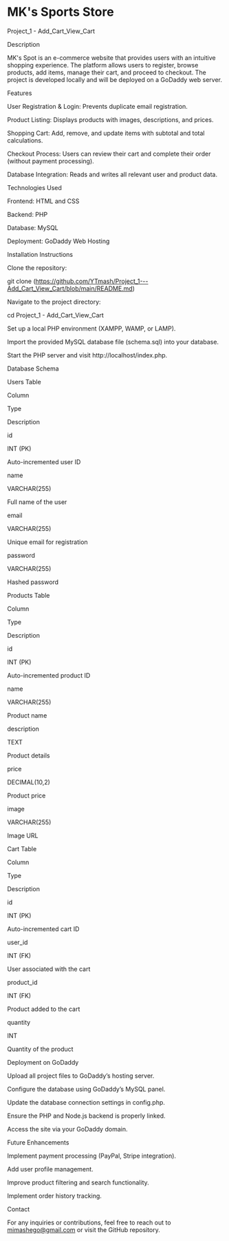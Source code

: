 ﻿# MK's Sports Store
Project_1 - Add_Cart_View_Cart

Description

MK's Spot is an e-commerce website that provides users with an intuitive shopping experience. The platform allows users to register, browse products, add items, manage their cart, and proceed to checkout. The project is developed locally and will be deployed on a GoDaddy web server.

Features

User Registration & Login: Prevents duplicate email registration.

Product Listing: Displays products with images, descriptions, and prices.

Shopping Cart: Add, remove, and update items with subtotal and total calculations.

Checkout Process: Users can review their cart and complete their order (without payment processing).

Database Integration: Reads and writes all relevant user and product data.


Technologies Used

Frontend: HTML and CSS

Backend: PHP

Database: MySQL

Deployment: GoDaddy Web Hosting


Installation Instructions

Clone the repository:

git clone (https://github.com/YTmash/Project_1---Add_Cart_View_Cart/blob/main/README.md)

Navigate to the project directory:

cd Project_1 - Add_Cart_View_Cart

Set up a local PHP environment (XAMPP, WAMP, or LAMP).

Import the provided MySQL database file (schema.sql) into your database.

Start the PHP server and visit http://localhost/index.php.

Database Schema

Users Table

Column

Type

Description

id

INT (PK)

Auto-incremented user ID

name

VARCHAR(255)

Full name of the user

email

VARCHAR(255)

Unique email for registration

password

VARCHAR(255)

Hashed password

Products Table

Column

Type

Description

id

INT (PK)

Auto-incremented product ID

name

VARCHAR(255)

Product name

description

TEXT

Product details

price

DECIMAL(10,2)

Product price

image

VARCHAR(255)

Image URL

Cart Table

Column

Type

Description

id

INT (PK)

Auto-incremented cart ID

user_id

INT (FK)

User associated with the cart

product_id

INT (FK)

Product added to the cart

quantity

INT

Quantity of the product


Deployment on GoDaddy

Upload all project files to GoDaddy’s hosting server.

Configure the database using GoDaddy’s MySQL panel.

Update the database connection settings in config.php.

Ensure the PHP and Node.js backend is properly linked.

Access the site via your GoDaddy domain.


Future Enhancements

Implement payment processing (PayPal, Stripe integration).

Add user profile management.

Improve product filtering and search functionality.

Implement order history tracking.

Contact

For any inquiries or contributions, feel free to reach out to mimashego@gmail.com or visit the GitHub repository.




